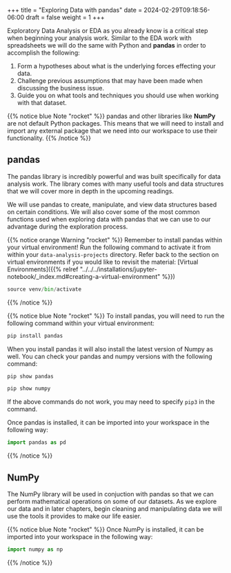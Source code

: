 +++
title = "Exploring Data with pandas"
date = 2024-02-29T09:18:56-06:00
draft = false
weight = 1
+++

Exploratory Data Analysis or EDA as you already know is a critical step when beginning your analysis work. Similar to the EDA work with spreadsheets we will do the same with Python and **pandas** in order to accomplish the following:

1. Form a hypotheses about what is the underlying forces effecting your data.
1. Challenge previous assumptions that may have been made when discussing the business issue.
1. Guide you on what tools and techniques you should use when working with that dataset.

{{% notice blue Note "rocket" %}}
pandas and other libraries like **NumPy** are not default Python packages. This means that we will need to install and import any external package that we need into our workspace to use their functionality.
{{% /notice %}}

## pandas

The pandas library is incredibly powerful and was built specifically for data analysis work. The library comes with many useful tools and data structures that we will cover more in depth in the upcoming readings.

We will use pandas to create, manipulate, and view data structures based on certain conditions. We will also cover some of the most common functions used when exploring data with pandas that we can use to our advantage during the exploration process.

{{% notice orange Warning "rocket" %}}
Remember to install pandas within your virtual environment! Run the following command to activate it from within your `data-analysis-projects` directory. Refer back to the section on virtual environments if you would like to revisit the material: [Virtual Environments]({{% relref "../../../installations/jupyter-notebook/_index.md#creating-a-virtual-environment" %}})

```python
source venv/bin/activate
```
{{% /notice %}}

{{% notice blue Note "rocket" %}}
To install pandas, you will need to run the following command within your virtual environment:

```python
pip install pandas
```

When you install pandas it will also install the latest version of Numpy as well. You can check your pandas and numpy versions with the following command:

```python
pip show pandas
```

```python
pip show numpy
```

If the above commands do not work, you may need to specify `pip3` in the command.

Once pandas is installed, it can be imported into your workspace in the following way:

```python
import pandas as pd
```
{{% /notice %}}

## NumPy

The NumPy library will be used in conjuction with pandas so that we can perform mathematical operations on some of our datasets. As we explore our data and in later chapters, begin cleaning and manipulating data we will use the tools it provides to make our life easier.

{{% notice blue Note "rocket" %}}
Once NumPy is installed, it can be imported into your workspace in the following way:

```python
import numpy as np
```
{{% /notice %}}